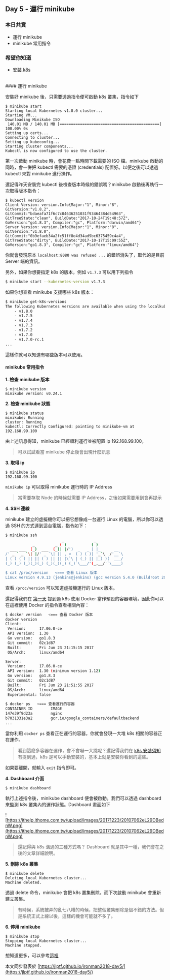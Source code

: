 ## Day 5 - 運行 minikube

### 本日共賞

* 運行 minikube
* minikube 常用指令

### 希望你知道
* [安裝 k8s](https://ithelp.ithome.com.tw/articles/10192748)

<br/>
#### 運行 minikube

安裝好 minikube 後，只需要透過指令便可啟動 k8s 叢集，指令如下

```
$ minikube start
Starting local Kubernetes v1.8.0 cluster...
Starting VM...
Downloading Minikube ISO
 140.01 MB / 140.01 MB [============================================] 100.00% 0s
Setting up certs...
Connecting to cluster...
Setting up kubeconfig...
Starting cluster components...
Kubectl is now configured to use the cluster.
```

第一次啟動 minikube 時，會花費一點時間下載需要的 ISO 檔。minikube 啟動的同時，會一併把 kubectl 需要的憑證 (credentials) 配置好。以便之後可以透過 kubectl 來對 minikube 進行操作。

還記得昨天安裝完 kubectl 後檢查版本時候的錯誤嗎？minikube 啟動後再執行一次取得版本指令：

```
$ kubectl version
Client Version: version.Info{Major:"1", Minor:"8", GitVersion:"v1.8.2", GitCommit:"bdaeafa71f6c7c04636251031f93464384d54963", GitTreeState:"clean", BuildDate:"2017-10-24T19:48:57Z", GoVersion:"go1.8.3", Compiler:"gc", Platform:"darwin/amd64"}
Server Version: version.Info{Major:"1", Minor:"8", GitVersion:"v1.8.0", GitCommit:"0b9efaeb34a2fc51ff8e4d34ad9bc6375459c4a4", GitTreeState:"dirty", BuildDate:"2017-10-17T15:09:55Z", GoVersion:"go1.8.3", Compiler:"gc", Platform:"linux/amd64"}
```

你就會發現原本 `localhost:8080 was refused ...` 的錯誤消失了，取代的是目前 Server 端的資訊。

另外，如果你想要指定 k8s 的版本，例如 `v1.7.3` 可以用下列指令

```bash
$ minikube start --kubernetes-version v1.7.3
```

如果你想查看 minikube 支援哪些 k8s 版本：

```bash
$ minikube get-k8s-versions
The following Kubernetes versions are available when using the localkube bootstrapper: 
	- v1.8.0
	- v1.7.5
	- v1.7.4
	- v1.7.3
	- v1.7.2
	- v1.7.0
	- v1.7.0-rc.1
...
```

這樣你就可以知道有哪些版本可以使用。

#### minikube 常用指令

**1. 檢查 minikube 版本**

```
$ minikube version
minikube version: v0.24.1
```

**2. 檢查 minikube 狀態**

```
$ minikube status
minikube: Running
cluster: Running
kubectl: Correctly Configured: pointing to minikube-vm at 192.168.99.100
```

由上述訊息得知，minikube 已經順利運行並被配置 ip 192.168.99.100。

>可以試試看當 minikube 停止後會出現什麼訊息

**3. 取得 ip**

```
$ minikube ip
192.168.99.100
```

`minikube ip` 可以取得 minikube 運行時的 IP Address

> 當需要存取 Node 的時候就需要 IP Address，之後如果需要用到會再提示


**4. SSH 連線**

minikube 建立的虛擬機你可以把它想像成一台運行 Linux 的電腦，所以你可以透過 SSH 的方式連到這台電腦，指令如下：

```bash
$ minikube ssh
                         _             _            
            _         _ ( )           ( )           
  ___ ___  (_)  ___  (_)| |/')  _   _ | |_      __  
/' _ ` _ `\| |/' _ `\| || , <  ( ) ( )| '_`\  /'__`\
| ( ) ( ) || || ( ) || || |\`\ | (_) || |_) )(  ___/
(_) (_) (_)(_)(_) (_)(_)(_) (_)`\___/'(_,__/'`\____)

$ cat /proc/version   <=== 查看 Linux 版本
Linux version 4.9.13 (jenkins@jenkins) (gcc version 5.4.0 (Buildroot 2017.02) ) #1 SMP Thu Oct 19 17:14:00 UTC 2017
```

查看 `/proc/version` 可以知道虛擬機運行的 Linux 版本。

還記得我們在 [第一天](https://ithelp.ithome.com.tw/articles/10192193) 提到過 k8s 使用 Docker 當作預設的容器環境，因此你可以在這裡使用 Docker 的指令查看相關內容：

```bash 
$ docker version   <=== 查看 Docker 版本
docker version
Client:
 Version:      17.06.0-ce
 API version:  1.30
 Go version:   go1.8.3
 Git commit:   02c1d87
 Built:        Fri Jun 23 21:15:15 2017
 OS/Arch:      linux/amd64

Server:
 Version:      17.06.0-ce
 API version:  1.30 (minimum version 1.12)
 Go version:   go1.8.3
 Git commit:   02c1d87
 Built:        Fri Jun 23 21:51:55 2017
 OS/Arch:      linux/amd64
 Experimental: false
 
$ docker ps   <=== 查看運行的容器
CONTAINER ID        IMAGE                                                            COMMAND                  CREATED             STATUS              PORTS                                                                NAMES
147e39f9d23a        nginx                                                            "nginx -g 'daemon ..."   9 minutes ago       Up 9 minutes                                                                             k8s_autossl-nginx_autossl-nginx-85b86879fb-585gr_default_0c5f8d94-e494-11e7-931e-080027641f6a_1
b7031331e3a2        gcr.io/google_containers/defaultbackend                          "/server"                9 minutes ago       Up 9 minutes                                                                             k8s_default-http-backend_default-http-backend-wkvbd_kube-system_534c694b-e488-11e7-931e-080027641f6a_1
...
```

當你利用 `docker ps` 查看正在運行的容器，你就會發現一大堆 k8s 相關的容器正在運作。

> 看到這麼多容器在運作，會不會嚇一大跳呢？還記得我們在 [k8s 安裝須知](https://ithelp.ithome.com.tw/articles/10192448) 有提到過，k8s 是可以手動安裝的，基本上就是安裝你看到的這些。

如果要離開，就輸入 `exit` 指令即可。


**4. Dashboard 介面**

```
$ minikube dashboard
```

執行上述指令後，minikube dashboard 便會被啟動。我們可以透過 dashboard 來監測 k8s 叢集內的運作狀態。Dashboard 畫面如下

![https://ithelp.ithome.com.tw/upload/images/20171223/20107062eL29DBednW.png](https://ithelp.ithome.com.tw/upload/images/20171223/20107062eL29DBednW.png)

>還記得與 k8s 溝通的三種方式嗎？ Dashboard 就是其中一種，我們會在之後的文章詳細說明。

**5. 刪除 k8s 叢集**

```
$ minikube delete
Deleting local Kubernetes cluster...
Machine deleted.
```

透過 delete 命令，minikube 會把 k8s 叢集刪除。而下次啟動 minikube 會重新建立叢集。

>有時候，系統被弄的亂七八糟的時候，把整個叢集刪除是個不錯的方法。但是系統正式上線以後，這樣的機會可能就不多了。

**6. 停用 minikube**

```
$ minikube stop
Stopping local Kubernetes cluster...
Machine stopped.
```

想知道更多，可以參考[這裡](https://github.com/kubernetes/minikube/tree/master/docs)


本文同步發表於 [https://jlptf.github.io/ironman2018-day5/](https://jlptf.github.io/ironman2018-day5/)
